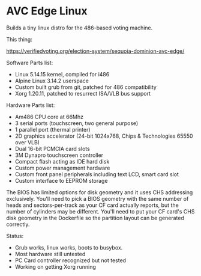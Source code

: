 AVC Edge Linux
==============

Builds a tiny linux distro for the 486-based voting machine.

This thing:

https://verifiedvoting.org/election-system/sequoia-dominion-avc-edge/

Software Parts list:
- Linux 5.14.15 kernel, compiled for i486
- Alpine Linux 3.14.2 userspace
- Custom built grub from git, patched for 486 compatibility
- Xorg 1.20.11, patched to resurrect ISA/VLB bus support

Hardware Parts list:
- Am486 CPU core at 66Mhz
- 3 serial ports (touchscreen, two general purpose)
- 1 parallel port (thermal printer)
- 2D graphics accelerator (24-bit 1024x768, Chips & Technologies 65550 over VLB)
- Dual 16-bit PCMCIA card slots
- 3M Dynapro touchscreen controller
- Compact flash acting as IDE hard disk
- Custom power management hardware
- Custom front panel peripherals including text LCD, smart card slot
- Custom interface to EEPROM storage

The BIOS has limited options for disk geometry and it uses CHS addressing exclusively. You'll need to pick a BIOS geometry with the same number of heads and sectors-per-track as your CF card actually reports, but the number of cylinders may be different. You'll need to put your CF card's CHS disk geometry in the Dockerfile so the partition layout can be generated correctly.

Status:
- Grub works, linux works, boots to busybox.
- Most hardware still untested
- PC Card controller recognized but not tested
- Working on getting Xorg running

